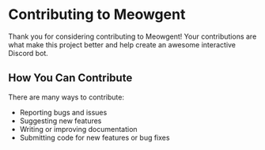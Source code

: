 # Contributing to Meowgent

Thank you for considering contributing to Meowgent! Your contributions are what make this project better and help create an awesome interactive Discord bot.

## How You Can Contribute

There are many ways to contribute:
- Reporting bugs and issues
- Suggesting new features
- Writing or improving documentation
- Submitting code for new features or bug fixes
